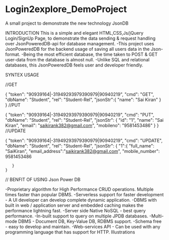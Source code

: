 # Login2explore_DemoProject
A small project to demonstrate the new technology JsonDB

INTRODUCTION
This is a simple and elegant HTML,CSS,Js/jQuery Login/SignUp Page,
          to demonstrate the data sending & request handling over JsonPoweredDB-api for database management.
-This project uses JsonPoweredDB for the backend usage of saving all users data in the Json-format.
-Being the most efficient database, the time taken to POST & GET user-data from the database is almost null.
-Unlike SQL and relational databases, this JsonPoweredDB feels user and developer friendly.

SYNTEX USAGE

//GET

{
    "token": "90939164|-31949293979390979|90940219",
    "cmd": "GET",
    "dbName": "Student",
    "rel": "Student-Rel",
    "jsonStr":{
        "name": "Sai Kiran"
    }
}
//PUT

{
    "token": "90939164|-31949293979390979|90940219",
    "cmd": "PUT",
    "dbName": "Student",
    "rel": "Student-Rel",
    "jsonStr": {
        "id": "1",
        "name": "Sai Kiran",
        "email": "saikirank382@gmail.com",
        "mobileno": "9581453486"
    }
}
//UPDATE

{
    "token": "90939164|-31949293979390979|90940219",
    "cmd": "UPDATE",
    "dbName": "Student",
    "rel": "Student-Rel",
    "jsonStr": {
       "1":{
        "full_name": "SaiKiran",
        "email_address":"saikirank382@gmail.com",
        "mobile_number": 9581453486

       }
    }
   // BENFIT OF USING Json Power DB
   
   -Proprietary algorithm for High Performance CRUD operations. Multiple times faster than popular DBMS.
-Serverless support for faster development - A UI developer can develop complete dynamic application.
-DBMS with built in web / application server and embedded caching makes the performance lightning fast.
-Server side Native NoSQL - best query performance.
-In-built support to query on multiple JPDB databases.
-Multi-mode DBMS - Document DB, Key-Value DB, RDBMS support.
-Schema free - easy to develop and maintain.
-Web-services API - Can be used with any programming language that has support for HTTP.
Illustrations
